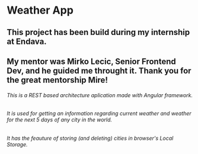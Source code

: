 # Weather App

## This project has been build during my internship at Endava.

## My mentor was Mirko Lecic, Senior Frontend Dev, and he guided me throught it. Thank you for the great mentorship Mire!

###### This is a REST based architecture aplication made with Angular framework. 
###### It is used for getting an information regarding current weather and weather for the next 5 days of any city in the world. 
###### It has the feauture of storing (and deleting) cities in browser's Local Storage.

